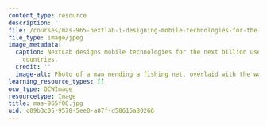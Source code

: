 ```yaml
---
content_type: resource
description: ''
file: /courses/mas-965-nextlab-i-designing-mobile-technologies-for-the-next-billion-users-fall-2008/c09b3c0595785ee0a87fd58615a80266_mas-965f08.jpg
file_type: image/jpeg
image_metadata:
  caption: NextLab designs mobile technologies for the next billion users in developing
    countries.
  credit: ''
  image-alt: Photo of a man mending a fishing net, overlaid with the words 'I AM NEXT.'
learning_resource_types: []
ocw_type: OCWImage
resourcetype: Image
title: mas-965f08.jpg
uid: c09b3c05-9578-5ee0-a87f-d58615a80266
---
```

